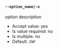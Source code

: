 #### `--option_name|-o`

option description

* Accept value: yes
* Is value required: no
* Is multiple: no
* Default: `INF`
